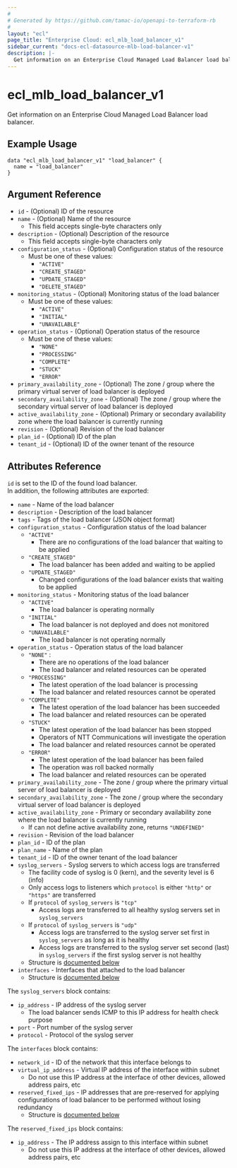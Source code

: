 ```yaml
---
#
# Generated by https://github.com/tamac-io/openapi-to-terraform-rb
#
layout: "ecl"
page_title: "Enterprise Cloud: ecl_mlb_load_balancer_v1"
sidebar_current: "docs-ecl-datasource-mlb-load-balancer-v1"
description: |-
  Get information on an Enterprise Cloud Managed Load Balancer load balancer.
---
```


# ecl\_mlb\_load_balancer\_v1

Get information on an Enterprise Cloud Managed Load Balancer load balancer.

## Example Usage

```hcl
data "ecl_mlb_load_balancer_v1" "load_balancer" {
  name = "load_balancer"
}
```

## Argument Reference

* `id` - (Optional) ID of the resource
* `name` - (Optional) Name of the resource
    * This field accepts single-byte characters only
* `description` - (Optional) Description of the resource
    * This field accepts single-byte characters only
* `configuration_status` - (Optional) Configuration status of the resource
    * Must be one of these values:
        * `"ACTIVE"`
        * `"CREATE_STAGED"`
        * `"UPDATE_STAGED"`
        * `"DELETE_STAGED"`
* `monitoring_status` - (Optional) Monitoring status of the load balancer
    * Must be one of these values:
        * `"ACTIVE"`
        * `"INITIAL"`
        * `"UNAVAILABLE"`
* `operation_status` - (Optional) Operation status of the resource
    * Must be one of these values:
        * `"NONE"`
        * `"PROCESSING"`
        * `"COMPLETE"`
        * `"STUCK"`
        * `"ERROR"`
* `primary_availability_zone` - (Optional) The zone / group where the primary virtual server of load balancer is deployed
* `secondary_availability_zone` - (Optional) The zone / group where the secondary virtual server of load balancer is deployed
* `active_availability_zone` - (Optional) Primary or secondary availability zone where the load balancer is currently running
* `revision` - (Optional) Revision of the load balancer
* `plan_id` - (Optional) ID of the plan
* `tenant_id` - (Optional) ID of the owner tenant of the resource

## Attributes Reference

`id` is set to the ID of the found load balancer.<br>
In addition, the following attributes are exported:

* `name` - Name of the load balancer
* `description` - Description of the load balancer
* `tags` - Tags of the load balancer (JSON object format)
* `configuration_status` - Configuration status of the load balancer
    * `"ACTIVE"`
        * There are no configurations of the load balancer that waiting to be applied
    * `"CREATE_STAGED"`
        * The load balancer has been added and waiting to be applied
    * `"UPDATE_STAGED"`
        * Changed configurations of the load balancer exists that waiting to be applied
* `monitoring_status` - Monitoring status of the load balancer
    * `"ACTIVE"`
        * The load balancer is operating normally
    * `"INITIAL"`
        * The load balancer is not deployed and does not monitored
    * `"UNAVAILABLE"`
        * The load balancer is not operating normally
* `operation_status` - Operation status of the load balancer
    * `"NONE"` :
        * There are no operations of the load balancer
        * The load balancer and related resources can be operated
    * `"PROCESSING"`
        * The latest operation of the load balancer is processing
        * The load balancer and related resources cannot be operated
    * `"COMPLETE"`
        * The latest operation of the load balancer has been succeeded
        * The load balancer and related resources can be operated
    * `"STUCK"`
        * The latest operation of the load balancer has been stopped
        * Operators of NTT Communications will investigate the operation
        * The load balancer and related resources cannot be operated
    * `"ERROR"`
        * The latest operation of the load balancer has been failed
        * The operation was roll backed normally
        * The load balancer and related resources can be operated
* `primary_availability_zone` - The zone / group where the primary virtual server of load balancer is deployed
* `secondary_availability_zone` - The zone / group where the secondary virtual server of load balancer is deployed
* `active_availability_zone` - Primary or secondary availability zone where the load balancer is currently running
    * If can not define active availability zone, returns `"UNDEFINED"`
* `revision` - Revision of the load balancer
* `plan_id` - ID of the plan
* `plan_name` - Name of the plan
* `tenant_id` - ID of the owner tenant of the load balancer
* `syslog_servers` - Syslog servers to which access logs are transferred
    * The facility code of syslog is 0 (kern), and the severity level is 6 (info)
    * Only access logs to listeners which `protocol` is either `"http"` or `"https"` are transferred
    * If `protocol` of `syslog_servers` is `"tcp"`
        * Access logs are transferred to all healthy syslog servers set in `syslog_servers`
    * If `protocol` of `syslog_servers` is `"udp"`
        * Access logs are transferred to the syslog server set first in `syslog_servers` as long as it is healthy
        * Access logs are transferred to the syslog server set second (last) in `syslog_servers` if the first syslog server is not healthy
    * Structure is [documented below](#syslog-servers)
* `interfaces` - Interfaces that attached to the load balancer
    * Structure is [documented below](#interfaces)

<a name="syslog-servers"></a>The `syslog_servers` block contains:

* `ip_address` - IP address of the syslog server
    * The load balancer sends ICMP to this IP address for health check purpose
* `port` - Port number of the syslog server
* `protocol` - Protocol of the syslog server

<a name="interfaces"></a>The `interfaces` block contains:

* `network_id` - ID of the network that this interface belongs to
* `virtual_ip_address` - Virtual IP address of the interface within subnet
    * Do not use this IP address at the interface of other devices, allowed address pairs, etc
* `reserved_fixed_ips` - IP addresses that are pre-reserved for applying configurations of load balancer to be performed without losing redundancy
    * Structure is [documented below](#reserved-fixed-ips)

<a name="reserved-fixed-ips"></a>The `reserved_fixed_ips` block contains:

* `ip_address` - The IP address assign to this interface within subnet
    * Do not use this IP address at the interface of other devices, allowed address pairs, etc
